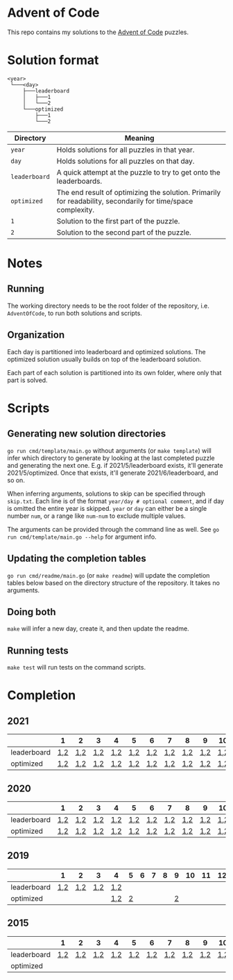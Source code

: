 # Advent of Code

This repo contains my solutions to the [Advent of Code](https://adventofcode.com/) puzzles.

# Solution format

```
<year>
 └───<day>
     ├───leaderboard
     │   ├───1
     │   └───2
     └───optimized
         ├───1
         └───2
```

| Directory     | Meaning                                                                                                      |
|---------------|--------------------------------------------------------------------------------------------------------------|
| `year`        | Holds solutions for all puzzles in that year.                                                                |
| `day`         | Holds solutions for all puzzles on that day.                                                                 |
| `leaderboard` | A quick attempt at the puzzle to try to get onto the leaderboards.                                           |
| `optimized`   | The end result of optimizing the solution. Primarily for readability, secondarily for time/space complexity. |
| `1`           | Solution to the first part of the puzzle.                                                                    |
| `2`           | Solution to the second part of the puzzle.                                                                   |

# Notes

## Running

The working directory needs to be the root folder of the repository, i.e. `AdventOfCode`, to run both solutions and scripts.

## Organization

Each day is partitioned into leaderboard and optimized solutions. The optimized solution usually builds on top of the leaderboard solution.

Each part of each solution is partitioned into its own folder, where only that part is solved.

# Scripts

## Generating new solution directories

`go run cmd/template/main.go` without arguments (or `make template`) will infer which directory to generate by looking at the last completed puzzle and generating the next one.
E.g. if 2021/5/leaderboard exists, it'll generate 2021/5/optimized. Once that exists, it'll generate 2021/6/leaderboard, and so on.

When inferring arguments, solutions to skip can be specified through `skip.txt`.
Each line is of the format `year/day # optional comment`, and if day is omitted the entire year is skipped.
`year` or `day` can either be a single number `num`, or a range like `num-num` to exclude multiple values.

The arguments can be provided through the command line as well. See `go run cmd/template/main.go --help` for argument info.

## Updating the completion tables

`go run cmd/readme/main.go` (or `make readme`) will update the completion tables below based on the directory structure of the repository. It takes no arguments.

## Doing both

`make` will infer a new day, create it, and then update the readme.

## Running tests

`make test` will run tests on the command scripts.

# Completion

## 2021

|             | 1                                                                   | 2                                                                   | 3                                                                   | 4                                                                   | 5                                                                   | 6                                                                   | 7                                                                   | 8                                                                   | 9                                                                   | 10                                                                    | 11                                                                    | 12                                                                    | 13                                                                    | 14                                                                    | 15                                                                    | 16                                                                    | 17                                                                    | 18                                                                    | 19                                                                    | 20                                                                    | 21                                                                    | 22                                                                    | 23                                                                    | 24                                                                    | 25                                 |
|-------------|---------------------------------------------------------------------|---------------------------------------------------------------------|---------------------------------------------------------------------|---------------------------------------------------------------------|---------------------------------------------------------------------|---------------------------------------------------------------------|---------------------------------------------------------------------|---------------------------------------------------------------------|---------------------------------------------------------------------|-----------------------------------------------------------------------|-----------------------------------------------------------------------|-----------------------------------------------------------------------|-----------------------------------------------------------------------|-----------------------------------------------------------------------|-----------------------------------------------------------------------|-----------------------------------------------------------------------|-----------------------------------------------------------------------|-----------------------------------------------------------------------|-----------------------------------------------------------------------|-----------------------------------------------------------------------|-----------------------------------------------------------------------|-----------------------------------------------------------------------|-----------------------------------------------------------------------|-----------------------------------------------------------------------|------------------------------------|
| leaderboard | [1](2021/1/leaderboard/1/main.go),[2](2021/1/leaderboard/2/main.go) | [1](2021/2/leaderboard/1/main.go),[2](2021/2/leaderboard/2/main.go) | [1](2021/3/leaderboard/1/main.go),[2](2021/3/leaderboard/2/main.go) | [1](2021/4/leaderboard/1/main.go),[2](2021/4/leaderboard/2/main.go) | [1](2021/5/leaderboard/1/main.go),[2](2021/5/leaderboard/2/main.go) | [1](2021/6/leaderboard/1/main.go),[2](2021/6/leaderboard/2/main.go) | [1](2021/7/leaderboard/1/main.go),[2](2021/7/leaderboard/2/main.go) | [1](2021/8/leaderboard/1/main.go),[2](2021/8/leaderboard/2/main.go) | [1](2021/9/leaderboard/1/main.go),[2](2021/9/leaderboard/2/main.go) | [1](2021/10/leaderboard/1/main.go),[2](2021/10/leaderboard/2/main.go) | [1](2021/11/leaderboard/1/main.go),[2](2021/11/leaderboard/2/main.go) | [1](2021/12/leaderboard/1/main.go),[2](2021/12/leaderboard/2/main.go) | [1](2021/13/leaderboard/1/main.go),[2](2021/13/leaderboard/2/main.go) | [1](2021/14/leaderboard/1/main.go),[2](2021/14/leaderboard/2/main.go) | [1](2021/15/leaderboard/1/main.go),[2](2021/15/leaderboard/2/main.go) | [1](2021/16/leaderboard/1/main.go),[2](2021/16/leaderboard/2/main.go) | [1](2021/17/leaderboard/1/main.go),[2](2021/17/leaderboard/2/main.go) | [1](2021/18/leaderboard/1/main.go),[2](2021/18/leaderboard/2/main.go) | [1](2021/19/leaderboard/1/main.go),[2](2021/19/leaderboard/2/main.go) | [1](2021/20/leaderboard/1/main.go),[2](2021/20/leaderboard/2/main.go) | [1](2021/21/leaderboard/1/main.go),[2](2021/21/leaderboard/2/main.go) | [1](2021/22/leaderboard/1/main.go),[2](2021/22/leaderboard/2/main.go) | [1](2021/23/leaderboard/1/main.go),[2](2021/23/leaderboard/2/main.go) | [1](2021/24/leaderboard/1/main.go),[2](2021/24/leaderboard/2/main.go) | [1](2021/25/leaderboard/1/main.go) |
| optimized   | [1](2021/1/optimized/1/main.go),[2](2021/1/optimized/2/main.go)     | [1](2021/2/optimized/1/main.go),[2](2021/2/optimized/2/main.go)     | [1](2021/3/optimized/1/main.go),[2](2021/3/optimized/2/main.go)     | [1](2021/4/optimized/1/main.go),[2](2021/4/optimized/2/main.go)     | [1](2021/5/optimized/1/main.go),[2](2021/5/optimized/2/main.go)     | [1](2021/6/optimized/1/main.go),[2](2021/6/optimized/2/main.go)     | [1](2021/7/optimized/1/main.go),[2](2021/7/optimized/2/main.go)     | [1](2021/8/optimized/1/main.go),[2](2021/8/optimized/2/main.go)     | [1](2021/9/optimized/1/main.go),[2](2021/9/optimized/2/main.go)     | [1](2021/10/optimized/1/main.go),[2](2021/10/optimized/2/main.go)     | [1](2021/11/optimized/1/main.go),[2](2021/11/optimized/2/main.go)     | [1](2021/12/optimized/1/main.go),[2](2021/12/optimized/2/main.go)     | [1](2021/13/optimized/1/main.go),[2](2021/13/optimized/2/main.go)     | [1](2021/14/optimized/1/main.go),[2](2021/14/optimized/2/main.go)     |                                                                       | [1](2021/16/optimized/1/main.go),[2](2021/16/optimized/2/main.go)     | [1](2021/17/optimized/1/main.go),[2](2021/17/optimized/2/main.go)     |                                                                       |                                                                       |                                                                       |                                                                       |                                                                       |                                                                       | [1](2021/24/optimized/1/main.go),[2](2021/24/optimized/2/main.go)     | [1](2021/25/optimized/1/main.go)   |

## 2020

|             | 1                                                                   | 2                                                                   | 3                                                                   | 4                                                                   | 5                                                                   | 6                                                                   | 7                                                                   | 8                                                                   | 9                                                                   | 10                                                                    | 11                                                                    | 12                                                                    | 13                                                                    | 14                                                                    | 15                                                                    | 16                                                                    | 17                                                                    | 18                                                                    | 19                                                                    | 20                                                                    | 21                                                                    | 22                                                                    | 23                                                                    | 24                                                                    | 25                                 |
|-------------|---------------------------------------------------------------------|---------------------------------------------------------------------|---------------------------------------------------------------------|---------------------------------------------------------------------|---------------------------------------------------------------------|---------------------------------------------------------------------|---------------------------------------------------------------------|---------------------------------------------------------------------|---------------------------------------------------------------------|-----------------------------------------------------------------------|-----------------------------------------------------------------------|-----------------------------------------------------------------------|-----------------------------------------------------------------------|-----------------------------------------------------------------------|-----------------------------------------------------------------------|-----------------------------------------------------------------------|-----------------------------------------------------------------------|-----------------------------------------------------------------------|-----------------------------------------------------------------------|-----------------------------------------------------------------------|-----------------------------------------------------------------------|-----------------------------------------------------------------------|-----------------------------------------------------------------------|-----------------------------------------------------------------------|------------------------------------|
| leaderboard | [1](2020/1/leaderboard/1/main.go),[2](2020/1/leaderboard/2/main.go) | [1](2020/2/leaderboard/1/main.go),[2](2020/2/leaderboard/2/main.go) | [1](2020/3/leaderboard/1/main.go),[2](2020/3/leaderboard/2/main.go) | [1](2020/4/leaderboard/1/main.go),[2](2020/4/leaderboard/2/main.go) | [1](2020/5/leaderboard/1/main.go),[2](2020/5/leaderboard/2/main.go) | [1](2020/6/leaderboard/1/main.go),[2](2020/6/leaderboard/2/main.go) | [1](2020/7/leaderboard/1/main.go),[2](2020/7/leaderboard/2/main.go) | [1](2020/8/leaderboard/1/main.go),[2](2020/8/leaderboard/2/main.go) | [1](2020/9/leaderboard/1/main.go),[2](2020/9/leaderboard/2/main.go) | [1](2020/10/leaderboard/1/main.go),[2](2020/10/leaderboard/2/main.go) | [1](2020/11/leaderboard/1/main.go),[2](2020/11/leaderboard/2/main.go) | [1](2020/12/leaderboard/1/main.go),[2](2020/12/leaderboard/2/main.go) | [1](2020/13/leaderboard/1/main.go),[2](2020/13/leaderboard/2/main.go) | [1](2020/14/leaderboard/1/main.go),[2](2020/14/leaderboard/2/main.go) | [1](2020/15/leaderboard/1/main.go),[2](2020/15/leaderboard/2/main.go) | [1](2020/16/leaderboard/1/main.go),[2](2020/16/leaderboard/2/main.go) | [1](2020/17/leaderboard/1/main.go),[2](2020/17/leaderboard/2/main.go) | [1](2020/18/leaderboard/1/main.go),[2](2020/18/leaderboard/2/main.go) | [1](2020/19/leaderboard/1/main.go),[2](2020/19/leaderboard/2/main.go) | [1](2020/20/leaderboard/1/main.go),[2](2020/20/leaderboard/2/main.go) | [1](2020/21/leaderboard/1/main.go),[2](2020/21/leaderboard/2/main.go) | [1](2020/22/leaderboard/1/main.go),[2](2020/22/leaderboard/2/main.go) | [1](2020/23/leaderboard/1/main.go),[2](2020/23/leaderboard/2/main.go) | [1](2020/24/leaderboard/1/main.go),[2](2020/24/leaderboard/2/main.go) | [1](2020/25/leaderboard/1/main.go) |
| optimized   | [1](2020/1/optimized/1/main.go),[2](2020/1/optimized/2/main.go)     | [1](2020/2/optimized/1/main.go),[2](2020/2/optimized/2/main.go)     | [1](2020/3/optimized/1/main.go),[2](2020/3/optimized/2/main.go)     | [1](2020/4/optimized/1/main.go),[2](2020/4/optimized/2/main.go)     | [1](2020/5/optimized/1/main.go),[2](2020/5/optimized/2/main.go)     | [1](2020/6/optimized/1/main.go),[2](2020/6/optimized/2/main.go)     | [1](2020/7/optimized/1/main.go),[2](2020/7/optimized/2/main.go)     | [1](2020/8/optimized/1/main.go),[2](2020/8/optimized/2/main.go)     | [1](2020/9/optimized/1/main.go),[2](2020/9/optimized/2/main.go)     | [1](2020/10/optimized/1/main.go),[2](2020/10/optimized/2/main.go)     | [1](2020/11/optimized/1/main.go),[2](2020/11/optimized/2/main.go)     | [1](2020/12/optimized/1/main.go),[2](2020/12/optimized/2/main.go)     | [1](2020/13/optimized/1/main.go),[2](2020/13/optimized/2/main.go)     |                                                                       |                                                                       | [1](2020/16/optimized/1/main.go),[2](2020/16/optimized/2/main.go)     | [1](2020/17/optimized/1/main.go)                                      | [1](2020/18/optimized/1/main.go)                                      |                                                                       |                                                                       |                                                                       |                                                                       | [1](2020/23/optimized/1/main.go),[2](2020/23/optimized/2/main.go)     |                                                                       | [1](2020/25/optimized/1/main.go)   |

## 2019

|             | 1                                                                   | 2                                                                   | 3                                                                   | 4                                                                   | 5                               | 6 | 7 | 8 | 9                               | 10 | 11 | 12 | 13                               | 14 | 15 | 16 | 17 | 18 | 19 | 20 | 21 | 22 | 23 | 24 | 25 |
|-------------|---------------------------------------------------------------------|---------------------------------------------------------------------|---------------------------------------------------------------------|---------------------------------------------------------------------|---------------------------------|---|---|---|---------------------------------|----|----|----|----------------------------------|----|----|----|----|----|----|----|----|----|----|----|----|
| leaderboard | [1](2019/1/leaderboard/1/main.go),[2](2019/1/leaderboard/2/main.go) | [1](2019/2/leaderboard/1/main.go),[2](2019/2/leaderboard/2/main.go) | [1](2019/3/leaderboard/1/main.go),[2](2019/3/leaderboard/2/main.go) | [1](2019/4/leaderboard/1/main.go),[2](2019/4/leaderboard/2/main.go) |                                 |   |   |   |                                 |    |    |    |                                  |    |    |    |    |    |    |    |    |    |    |    |    |
| optimized   |                                                                     |                                                                     |                                                                     | [1](2019/4/optimized/1/main.go),[2](2019/4/optimized/2/main.go)     | [2](2019/5/optimized/2/main.go) |   |   |   | [2](2019/9/optimized/2/main.go) |    |    |    | [2](2019/13/optimized/2/main.go) |    |    |    |    |    |    |    |    |    |    |    |    |

## 2015

|             | 1                                                                   | 2                                                                   | 3                                                                   | 4                                                                   | 5                                                                   | 6                                                                   | 7                                                                   | 8                                                                   | 9                                                                   | 10                                                                    | 11                                                                    | 12                                                                    | 13                                                                    | 14                                                                    | 15                                                                    | 16                                                                    | 17                                                                    | 18                                                                    | 19                                                                    | 20 | 21 | 22 | 23 | 24 | 25 |
|-------------|---------------------------------------------------------------------|---------------------------------------------------------------------|---------------------------------------------------------------------|---------------------------------------------------------------------|---------------------------------------------------------------------|---------------------------------------------------------------------|---------------------------------------------------------------------|---------------------------------------------------------------------|---------------------------------------------------------------------|-----------------------------------------------------------------------|-----------------------------------------------------------------------|-----------------------------------------------------------------------|-----------------------------------------------------------------------|-----------------------------------------------------------------------|-----------------------------------------------------------------------|-----------------------------------------------------------------------|-----------------------------------------------------------------------|-----------------------------------------------------------------------|-----------------------------------------------------------------------|----|----|----|----|----|----|
| leaderboard | [1](2015/1/leaderboard/1/main.go),[2](2015/1/leaderboard/2/main.go) | [1](2015/2/leaderboard/1/main.go),[2](2015/2/leaderboard/2/main.go) | [1](2015/3/leaderboard/1/main.go),[2](2015/3/leaderboard/2/main.go) | [1](2015/4/leaderboard/1/main.go),[2](2015/4/leaderboard/2/main.go) | [1](2015/5/leaderboard/1/main.go),[2](2015/5/leaderboard/2/main.go) | [1](2015/6/leaderboard/1/main.go),[2](2015/6/leaderboard/2/main.go) | [1](2015/7/leaderboard/1/main.go),[2](2015/7/leaderboard/2/main.go) | [1](2015/8/leaderboard/1/main.go),[2](2015/8/leaderboard/2/main.go) | [1](2015/9/leaderboard/1/main.go),[2](2015/9/leaderboard/2/main.go) | [1](2015/10/leaderboard/1/main.go),[2](2015/10/leaderboard/2/main.go) | [1](2015/11/leaderboard/1/main.go),[2](2015/11/leaderboard/2/main.go) | [1](2015/12/leaderboard/1/main.go),[2](2015/12/leaderboard/2/main.go) | [1](2015/13/leaderboard/1/main.go),[2](2015/13/leaderboard/2/main.go) | [1](2015/14/leaderboard/1/main.go),[2](2015/14/leaderboard/2/main.go) | [1](2015/15/leaderboard/1/main.go),[2](2015/15/leaderboard/2/main.go) | [1](2015/16/leaderboard/1/main.go),[2](2015/16/leaderboard/2/main.go) | [1](2015/17/leaderboard/1/main.go),[2](2015/17/leaderboard/2/main.go) | [1](2015/18/leaderboard/1/main.go),[2](2015/18/leaderboard/2/main.go) | [1](2015/19/leaderboard/1/main.go),[2](2015/19/leaderboard/2/main.go) |    |    |    |    |    |    |
| optimized   |                                                                     |                                                                     |                                                                     |                                                                     |                                                                     |                                                                     |                                                                     |                                                                     |                                                                     |                                                                       |                                                                       |                                                                       |                                                                       |                                                                       |                                                                       |                                                                       |                                                                       |                                                                       |                                                                       |    |    |    |    |    |    |

